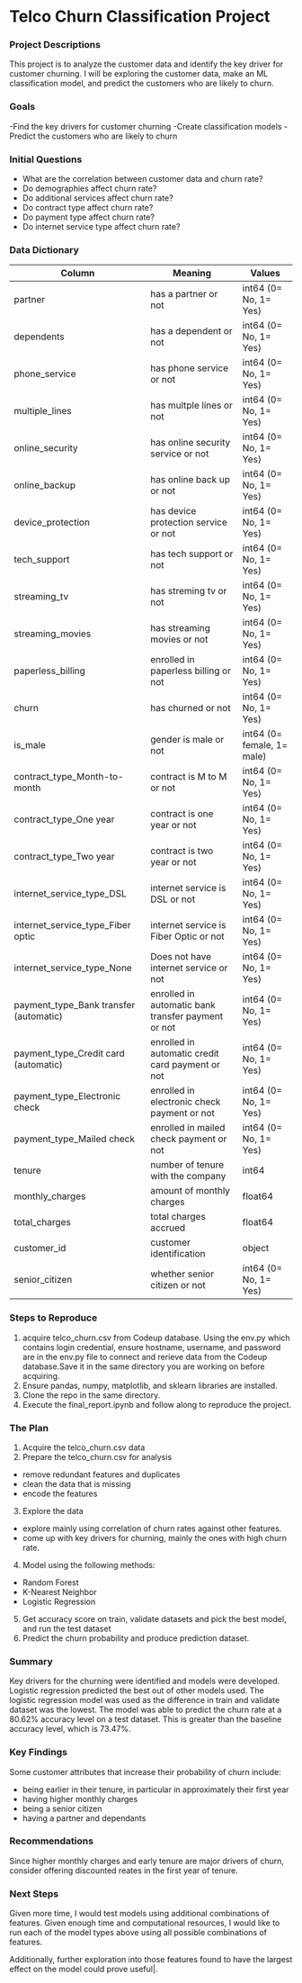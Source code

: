 # Telco Churn Classification Project

### Project Descriptions
This project is to analyze the customer data and identify the key driver for customer churning. 
I will be exploring the customer data, make an ML classification model, and predict the customers who are likely to churn.

###  Goals
-Find the key drivers for customer churning
-Create classification models
-Predict the customers who are likely to churn

### Initial Questions

- What are the correlation between customer data and churn rate?
- Do demographies affect churn rate?
- Do additional services affect churn rate?
- Do contract type affect churn rate?
- Do payment type affect churn rate?
- Do internet service type affect churn rate?


### Data Dictionary
|Column                                  |Meaning|Values|
|------                                  |--------|------ |
|partner                                 |has a partner or not|int64 (0= No, 1= Yes)|
|dependents                              |has a dependent or not|int64 (0= No, 1= Yes)|
|phone_service                           |has phone service or not|int64 (0= No, 1= Yes)|
|multiple_lines                          |has multple lines or not|int64 (0= No, 1= Yes)|
|online_security                         |has online security service or not|int64 (0= No, 1= Yes)|
|online_backup                           |has online back up or not|int64 (0= No, 1= Yes)|
|device_protection                       |has device protection service or not|int64 (0= No, 1= Yes)|
|tech_support                            |has tech support or not|int64 (0= No, 1= Yes)|
|streaming_tv                            |has streming tv or not|int64 (0= No, 1= Yes)|
|streaming_movies                        |has streaming movies or not|int64 (0= No, 1= Yes)|
|paperless_billing                       |enrolled in paperless billing or not|int64 (0= No, 1= Yes)|
|churn                                   |has churned or not|int64 (0= No, 1= Yes)|
|is_male                                 |gender is male or not|int64 (0= female, 1= male)|
|contract_type_Month-to-month            |contract is M to M or not|int64 (0= No, 1= Yes)|
|contract_type_One year                  |contract is one year or not|int64 (0= No, 1= Yes)|
|contract_type_Two year                  |contract is two year or not|int64 (0= No, 1= Yes)|
|internet_service_type_DSL               |internet service is DSL or not|int64 (0= No, 1= Yes)|
|internet_service_type_Fiber optic       |internet service is Fiber Optic or not|int64 (0= No, 1= Yes)|
|internet_service_type_None              |Does not have internet service or not|int64 (0= No, 1= Yes)|
|payment_type_Bank transfer (automatic)  |enrolled in automatic bank transfer payment or not|int64 (0= No, 1= Yes)|
|payment_type_Credit card (automatic)    |enrolled in automatic credit card payment or not|int64 (0= No, 1= Yes)|
|payment_type_Electronic check           |enrolled in electronic check payment or not|int64 (0= No, 1= Yes)|
|payment_type_Mailed check               |enrolled in mailed check payment or not|int64 (0= No, 1= Yes)|
|tenure                                  |number of tenure with the company|int64|
|monthly_charges                         |amount of monthly charges|float64|
|total_charges                           |total charges accrued|float64|
|customer_id                             |customer identification|object|
|senior_citizen                          |whether senior citizen or not|int64 (0= No, 1= Yes)|

### Steps to Reproduce

1. acquire telco_churn.csv from Codeup database. Using the env.py which contains login credential, ensure hostname, username, and password are in the env.py file to connect and rerieve data from the Codeup database.Save it in the same directory you are working on before acquiring.
2. Ensure pandas, numpy, matplotlib, and sklearn libraries are installed.
3. Clone the repo in the same directory.
4. Execute the final_report.ipynb and follow along to reproduce the project.


### The Plan

1. Acquire the telco_churn.csv data
2. Prepare the telco_churn.csv for analysis
- remove redundant features and duplicates
- clean the data that is missing
- encode the features 
3. Explore the data
- explore mainly using correlation of churn rates against other features.
- come up with key drivers for churning, mainly the ones with high churn rate.
4. Model using the following methods:
- Random Forest
- K-Nearest Neighbor
- Logistic Regression
5. Get accuracy score on train, validate datasets and pick the best model, and run the test dataset
6. Predict the churn probability and produce prediction dataset.

### Summary
Key drivers for the churning were identified and models were developed. Logistic regression predicted the best out of other models used. The logistic regression model was used as the difference in train and validate dataset was the lowest. The model was able to predict the churn rate at a 80.62% accuracy level on a test dataset. This is greater than the baseline accuracy level, which is 73.47%.

### Key Findings

Some customer attributes that increase their probability of churn include:
- being earlier in their tenure, in particular in approximately their first year
- having higher monthly charges
- being a senior citizen
- having a partner and dependants

### Recommendations

Since higher monthly charges and early tenure are major drivers of churn, consider offering discounted reates in the first year of tenure. 

### Next Steps

Given more time, I would test models using additional combinations of features. Given enough time and computational resources, I would like to run each of the model types above using all possible combinations of features. 

Additionally, further exploration into those features found to have the largest effect on the model could prove useful|.